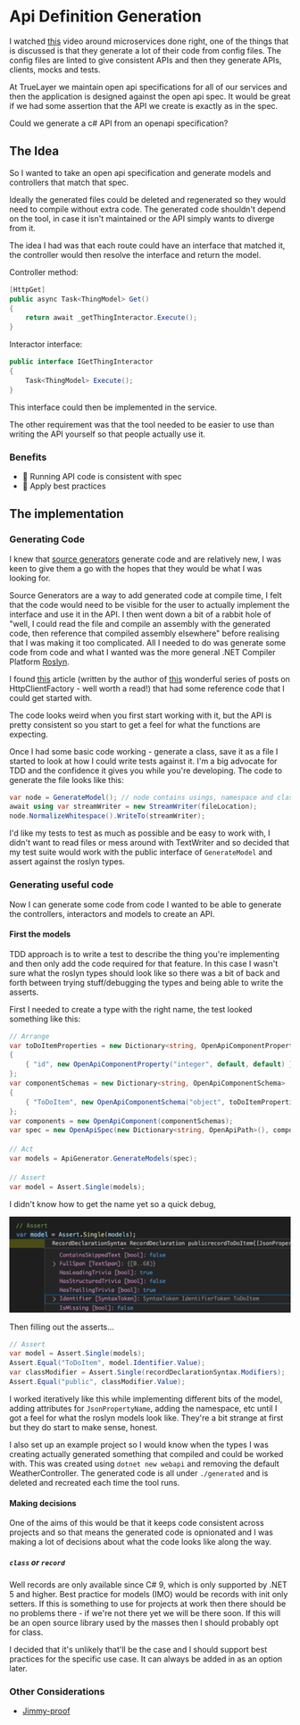 # Api Definition Generation

I watched [this]() video around microservices done right, one of the things that is discussed is that they generate a lot of their code from config files. The config files are linted to give consistent APIs and then they generate APIs, clients, mocks and tests.

At TrueLayer we maintain open api specifications for all of our services and then the application is designed against the open api spec. It would be great if we had some assertion that the API we create is exactly as in the spec.

Could we generate a c# API from an openapi specification?

## The Idea

So I wanted to take an open api specification and generate models and controllers that match that spec.

Ideally the generated files could be deleted and regenerated so they would need to compile without extra code.
The generated code shouldn't depend on the tool, in case it isn't maintained or the API simply wants to diverge from it.

The idea I had was that each route could have an interface that matched it, the controller would then resolve the interface and return the model.

Controller method:

```csharp
[HttpGet]
public async Task<ThingModel> Get()
{
    return await _getThingInteractor.Execute();
}
```

Interactor interface:

```csharp
public interface IGetThingInteractor
{
    Task<ThingModel> Execute(); 
}
```

This interface could then be implemented in the service.

The other requirement was that the tool needed to be easier to use than writing the API yourself so that people actually use it.

### Benefits

- 🤩 Running API code is consistent with spec
- 🤩 Apply best practices

## The implementation

### Generating Code

I knew that [source generators](https://docs.microsoft.com/en-us/dotnet/csharp/roslyn-sdk/source-generators-overview) generate code and are relatively new, I was keen to give them a go with the hopes that they would be what I was looking for.

Source Generators are a way to add generated code at compile time, I felt that the code would need to be visible for the user to actually implement the interface and use it in the API.
I then went down a bit of a rabbit hole of "well, I could read the file and compile an assembly with the generated code, then reference that compiled assembly elsewhere" before realising that I was making it too complicated. All I needed to do was generate some code from code and what I wanted was the more general .NET Compiler Platform [Roslyn](https://github.com/dotnet/roslyn).

I found [this](https://www.stevejgordon.co.uk/getting-started-with-the-roslyn-apis-writing-code-with-code) article (written by the author of [this](https://www.stevejgordon.co.uk/introduction-to-httpclientfactory-aspnetcore) wonderful series of posts on HttpClientFactory - well worth a read!) that had some reference code that I could get started with.

The code looks weird when you first start working with it, but the API is pretty consistent so you start to get a feel for what the functions are expecting.

Once I had some basic code working - generate a class, save it as a file I started to look at how I could write tests against it. I'm a big advocate for TDD and the confidence it gives you while you're developing.
The code to generate the file looks like this:

```csharp
var node = GenerateModel(); // node contains usings, namespace and class to create one file
await using var streamWriter = new StreamWriter(fileLocation);
node.NormalizeWhitespace().WriteTo(streamWriter);
```

I'd like my tests to test as much as possible and be easy to work with, I didn't want to read files or mess around with TextWriter and so decided that my test suite would work with the public interface of `GenerateModel` and assert against the roslyn types.

### Generating useful code

Now I can generate some code from code I wanted to be able to generate the controllers, interactors and models to create an API.

#### First the models

TDD approach is to write a test to describe the thing you're implementing and then only add the code required for that feature. In this case I wasn't sure what the roslyn types should look like so there was a bit of back and forth between trying stuff/debugging the types and being able to write the asserts.

First I needed to create a type with the right name, the test looked something like this:

```csharp
// Arrange
var toDoItemProperties = new Dictionary<string, OpenApiComponentProperty>
{
    { "id", new OpenApiComponentProperty("integer", default, default) },
};
var componentSchemas = new Dictionary<string, OpenApiComponentSchema>
{
    { "ToDoItem", new OpenApiComponentSchema("object", toDoItemProperties) }
};
var components = new OpenApiComponent(componentSchemas);
var spec = new OpenApiSpec(new Dictionary<string, OpenApiPath>(), components);

// Act
var models = ApiGenerator.GenerateModels(spec);

// Assert
var model = Assert.Single(models);
```

I didn't know how to get the name yet so a quick debug,

![The model](./images/single-record.png)

Then filling out the asserts...

```csharp
// Assert
var model = Assert.Single(models);
Assert.Equal("ToDoItem", model.Identifier.Value);
var classModifier = Assert.Single(recordDeclarationSyntax.Modifiers);
Assert.Equal("public", classModifier.Value);
```

I worked iteratively like this while implementing different bits of the model, adding attributes for `JsonPropertyName`, adding the namespace, etc until I got a feel for what the roslyn models look like. They're a bit strange at first but they do start to make sense, honest.

I also set up an example project so I would know when the types I was creating actually generated something that compiled and could be worked with. This was created using `dotnet new webapi` and removing the default WeatherController. The generated code is all under `./generated` and is deleted and recreated each time the tool runs.

#### Making decisions

One of the aims of this would be that it keeps code consistent across projects and so that means the generated code is opnionated and I was making a lot of decisions about what the code looks like along the way.

##### `class` or `record`

Well records are only available since C# 9, which is only supported by .NET 5 and higher. Best practice for models (IMO) would be records with init only setters.
If this is something to use for projects at work then there should be no problems there - if we're not there yet we will be there soon.
If this will be an open source library used by the masses then I should probably opt for class.

I decided that it's unlikely that'll be the case and I should support best practices for the specific use case. It can always be added in as an option later.

### Other Considerations

- [Jimmy-proof](https://blog.codinghorror.com/new-programming-jargon/#10)
